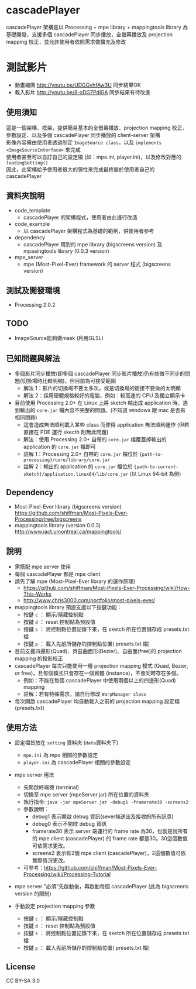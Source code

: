 cascadePlayer
=============

cascadePlayer 架構是以 Processing + mpe library + mappingtools library 為基礎開發，支援多個 cascadePlayer 同步播放，全螢幕播放及 projection mapping 校正，並允許使用者依照需求做擴充及修改

測試影片
========
- 動畫繪圖 http://youtu.be/UDGGvhfAw3U 同步結果OK
- 載入影片 http://youtu.be/8-xDG7PdlGA 同步結果有待改進


使用須知
--------
這是一個架構、框架，提供簡易基本的全螢幕播放、projection mapping 校正、參數設定、以及多個 cascadePlayer 同步播放的 client-server 架構 <br/>
影像內容需由使用者透過制定 `ImageSource class`，以及 `implements <ImageSourceInterface>` 來完成 <br/>
使用者甚至可以自訂自己的設定檔 (如：mpe.ini, player.ini)，以及修改對應的 `loadingSetting()` <br/>
因此，此架構給予使用者很大的彈性來完成最終屬於使用者自己的 cascadePlayer


資料夾說明
----------
- code_template
	- cascadePlayer 的架構程式，使用者由此進行改造
- code_example
	- 以 cascadePlayer 架構程式為基礎的範例，供使用者參考
- dependency
	- cascadePlayer 用到的 mpe library (bigscreens version) 及 mpaaingtools library (0.0.3 version)
- mpe_server
	- mpe (Most-Pixel-Ever) framework 的 server 程式 (bigscreens version)


測試及開發環境
-------------
- Processing 2.0.2


TODO
----
- ImageSource能夠做mask (利用GLSL)



已知問題與解法
-------------
- 多個影片同步播放(即多個 cascadePlayer 同步影片播放)仍有些微不同步的問題(切換場時比較明顯)，但目前為可接受範圍
    - 解法 1：影片的切換場不要太多次，或是切換場的銜接不要做的太明顯
    - 解法 2：採用硬體規格較好的電腦，例如：較高速的 CPU 及獨立顯示卡
- 目前使用 Processing 2.0+ 在 Linux 上將 sketch 輸出成 application 時，遇到輸出的 `core.jar` 檔內容不完整的問題。(不知道 windows 跟 mac 是否有相同問題)
    - 這會造成無法順利載入某些 class 而使得 application 無法順利運作 (但若直接在 PDE 運行 skecth 則無此問題)
    - 解法：使用 Processing 2.0+ 自帶的 `core.jar` 檔覆蓋掉輸出的 application 的 `core.jar` 檔即可
    - 註解 1：Processing 2.0+ 自帶的 `core.jar` 檔位於 `{path-to-processing}/core/library/core.jar`
    - 註解 2：輸出的 application 的 `core.jar` 檔位於 `{path-to-current-sketch}/application.linux64/lib/core.jar` (以 Linux 64-bit 為例)
    

Dependency
----------
- Most-Pixel-Ever library (bigscreens version)    https://github.com/shiffman/Most-Pixels-Ever-Processing/tree/bigscreens
- mappingtools library (version 0.0.3)            http://www.iact.umontreal.ca/mappingtools/


說明
----
- 需搭配 mpe server 使用
- 每個 cascadePlayer 都是 mpe client
- 請先了解 mpe (Most-Pixel-Ever library 的運作原理)
    - https://github.com/shiffman/Most-Pixels-Ever-Processing/wiki/How-This-Works
    - http://www.chris3000.com/portfolio/most-pixels-ever/
- mappingtools library 預設支援以下按鍵功能：
    - 按鍵 `c` ： 顯示/隱藏控制點
    - 按鍵 `d` ： reset 控制點為預設值
    - 按鍵 `s` ： 將控制點位置記錄下來，在 sketch 所在位置儲存成 presets.txt 檔
    - 按鍵 `p` ： 載入先前所儲存的控制點位置( presets.txt 檔)
- 目前支援四邊形(Quad)、貝茲曲面形(Bezier)、自由面(free)的 projection mapping 的投影校正
- cascadePlayer 每次只能使用一種 projection mapping 模式 (Quad, Bezier, or free)，且每個模式只會存在一個實體 (instance)，不會同時存在多個。
    - 例如：不能在每個 cascadePlayer 中使用兩個以上的四邊形(Quad) mapping
    - 註解：若有特殊需求，請自行修改 `WarpManager class`
- 每次開啟 cascadePlayer 均自動載入之前的 projection mapping 設定檔 (presets.txt)

    

使用方法
-------
- 設定檔皆放在 `setting` 資料夾 (`data`資料夾下)
    - `mpe.ini` 為 mpe 相關的參數設定
    - `player.ini` 為 cascadePlayer 相關的參數設定

- mpe server 用法
    - 先開啟終端機 (terminal)
    - 切換至 mpe server (mpeServer.jar) 所在位置的資料夾
    - 執行指令: `java -jar mpeServer.jar -debug1 -framerate30 -screens2`
    - 參數說明：
        - debug1 表示開啟 debug 資訊(sever端送出及接收的所有訊息)
        - debug0 表示不開啟 debug 資訊
        - framerate30 表示 server 端運行的 frame rate 為30，也就是說所有的 mpe client (cascadePlayer) 的 frame rate 都是30。30這個數值可依需求更改。
        - screens2 表示有2個 mpe client (cascadePlayer)，2這個數值可依實際情況更改。
    - 可參考：https://github.com/shiffman/Most-Pixels-Ever-Processing/wiki/Processing-Tutorial

- mpe server "必須"先啟動後，再啟動每個 cascadePlayer (此為 bigscreens version 的限制)

- 手動設定 projection mapping 參數
    - 按鍵 `c` ： 顯示/隱藏控制點
    - 按鍵 `d` ： reset 控制點為預設值
    - 按鍵 `s` ： 將控制點位置記錄下來，在 sketch 所在位置儲存成 presets.txt 檔
    - 按鍵 `p` ： 載入先前所儲存的控制點位置( presets.txt 檔)



License
-------
CC BY-SA 3.0


